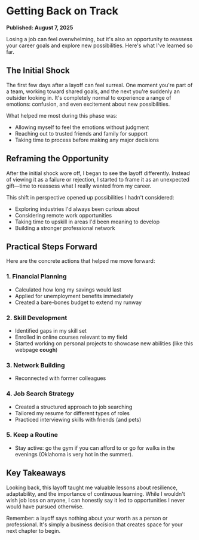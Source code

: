 # Getting Back on Track

**Published: August 7, 2025**

Losing a job can feel overwhelming, but it's also an opportunity to reassess your career goals and explore new possibilities. Here's what I've learned so far.

## The Initial Shock

The first few days after a layoff can feel surreal. One moment you're part of a team, working toward shared goals, and the next you're suddenly an outsider looking in. It's completely normal to experience a range of emotions: confusion, and even excitement about new possibilities.

What helped me most during this phase was:
- Allowing myself to feel the emotions without judgment
- Reaching out to trusted friends and family for support
- Taking time to process before making any major decisions

## Reframing the Opportunity

After the initial shock wore off, I began to see the layoff differently. Instead of viewing it as a failure or rejection, I started to frame it as an unexpected gift—time to reassess what I really wanted from my career.

This shift in perspective opened up possibilities I hadn't considered:
- Exploring industries I'd always been curious about
- Considering remote work opportunities
- Taking time to upskill in areas I'd been meaning to develop
- Building a stronger professional network

## Practical Steps Forward

Here are the concrete actions that helped me move forward:

### 1. Financial Planning
- Calculated how long my savings would last
- Applied for unemployment benefits immediately
- Created a bare-bones budget to extend my runway

### 2. Skill Development
- Identified gaps in my skill set
- Enrolled in online courses relevant to my field
- Started working on personal projects to showcase new abilities (like this webpage **cough**)

### 3. Network Building
- Reconnected with former colleagues

### 4. Job Search Strategy
- Created a structured approach to job searching
- Tailored my resume for different types of roles
- Practiced interviewing skills with friends (and pets)

### 5. Keep a Routine
- Stay active: go the gym if you can afford to or go for walks in the evenings (Oklahoma is very hot in the summer).

## Key Takeaways

Looking back, this layoff taught me valuable lessons about resilience, adaptability, and the importance of continuous learning. While I wouldn't wish job loss on anyone, I can honestly say it led to opportunities I never would have pursued otherwise.

Remember: a layoff says nothing about your worth as a person or professional. It's simply a business decision that creates space for your next chapter to begin.